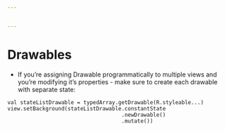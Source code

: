 ```yaml
---


---
```


<h1 id="drawables">Drawables</h1>
<ul>
<li>If you’re assigning Drawable programmatically to multiple views and you’re modifying it’s properties - make sure to create each drawable with separate state:</li>
</ul>
<pre><code>val stateListDrawable = typedArray.getDrawable(R.styleable...)
view.setBackground(stateListDrawable.constantState
									.newDrawable()
									.mutate())
</code></pre>

